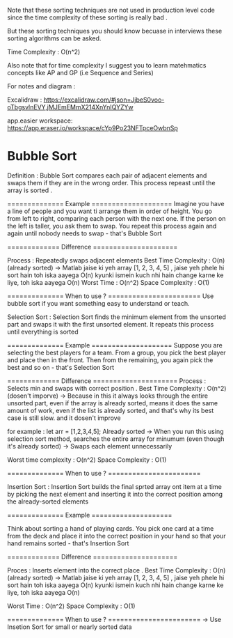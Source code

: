 
Note that these sorting techniques are not used in production level code
since the time complexity of these sorting is really bad .

But these sorting techniques you should know becuase in interviews these sorting algorithms can be asked. 

Time Complexity : O(n^2)


Also note that for time complexity 
I suggest you to learn matehmatics concepts like AP and GP (i.e Sequence and Series)



For notes and diagram : 

Excalidraw : https://excalidraw.com/#json=JjbeS0voo-oTbgsvlnEVY,jMJEmEMmX214XnYnIQYZYw

app.easier workspace: https://app.eraser.io/workspace/cYp9Po23NFTpceOwbnSp




<h1><b>Bubble Sort</b></h1>
Definition : Bubble Sort compares each pair of adjacent elements and swaps them if they are in the wrong order. This process repeast until the array is sorted .

============== Example ==================== 
Imagine you have a line of people and you want ti arrange them in order of height. You go from left to right, comparing each person with the next one. If the person on the left is taller, you ask them to swap. You repeat this process again and again until nobody needs to swap - that's Bubble Sort 

============= Difference =====================

Process : Repeatedly swaps adjacent elements 
Best Time Complexity : O(n) (already sorted) 
-> Matlab jaise ki yeh array [1, 2, 3, 4, 5] , jaise yeh phele hi sort hain toh iska aayega O(n) kyunki ismein kuch nhi hain change karne ke liye, toh iska aayega O(n) 
Worst Time : O(n^2)
Space Complexity : O(1)

============== When to use ? =======================
Use bubble sort if you want something easy to understand or teach. 


Selection Sort : Selection Sort finds the minimum element from the unsorted part and swaps it with the first unsorted element. It repeats this process until everything is sorted

============== Example ==================== 
Suppose you are selecting the best players for a team. From a group, you pick the best player and place then in the front. Then from the remaining, you again pick the best and so on - that's Selection Sort


============= Difference =====================
Process : Selects min and swaps with correct position .
Best Time Complexity : O(n^2) (dosen't imporve)
-> Because in this it always looks through the entire unsorted part, even if the array is already sorted, means it does the same amount of work, even if the list is already sorted, and that's why its best case is still slow. and it dosen't improve 

for example : let arr = [1,2,3,4,5]; Already sorted 
-> When you run this using selection sort method, searches the entire array for minumum (even though it's already sorted) 
-> Swaps each element unnecessarily  

Worst time complexity : O(n^2) 
Space Complexity : O(1)


============== When to use ? =======================


Insertion Sort : Insertion Sort builds the final sprted array ont item at a time by picking the next element and inserting it into the correct position among the already-sorted elements 

============== Example ==================== 

Think about sorting a hand of playing cards. You pick one card at a time from the deck and place it into the correct position in your hand so that your hand remains sorted - that's Insertion Sort


============= Difference =====================

Proces : Inserts element into the correct place .
Best Time Complexity : O(n) (already sorted)
-> Matlab jaise ki yeh array [1, 2, 3, 4, 5] , jaise yeh phele hi sort hain toh iska aayega O(n) kyunki ismein kuch nhi hain change karne ke liye, toh iska aayega O(n) 

Worst Time : O(n^2) 
Space Complexity : O(1)

============== When to use ? =======================
-> Use Insetion Sort for small or nearly sorted data 
